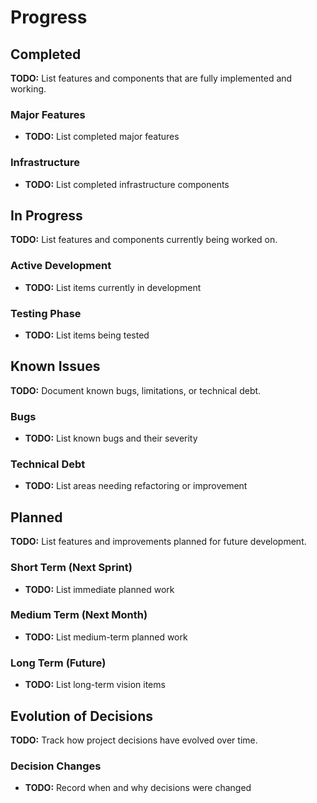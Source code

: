 # Progress

## Completed
**TODO:** List features and components that are fully implemented and working.

### Major Features
- **TODO:** List completed major features

### Infrastructure
- **TODO:** List completed infrastructure components

## In Progress
**TODO:** List features and components currently being worked on.

### Active Development
- **TODO:** List items currently in development

### Testing Phase
- **TODO:** List items being tested

## Known Issues
**TODO:** Document known bugs, limitations, or technical debt.

### Bugs
- **TODO:** List known bugs and their severity

### Technical Debt
- **TODO:** List areas needing refactoring or improvement

## Planned
**TODO:** List features and improvements planned for future development.

### Short Term (Next Sprint)
- **TODO:** List immediate planned work

### Medium Term (Next Month)
- **TODO:** List medium-term planned work

### Long Term (Future)
- **TODO:** List long-term vision items

## Evolution of Decisions
**TODO:** Track how project decisions have evolved over time.

### Decision Changes
- **TODO:** Record when and why decisions were changed 